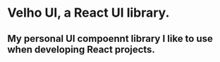 # Velho UI, a React UI library.

## My personal UI compoennt library I like to use when developing React projects.